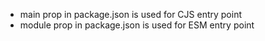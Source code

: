 - main prop in package.json is used for CJS entry point
- module prop in package.json is used for ESM entry point
